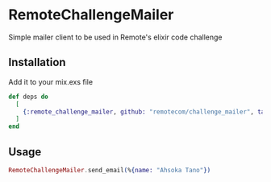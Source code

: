 # RemoteChallengeMailer

Simple mailer client to be used in Remote's elixir code challenge

## Installation

Add it to your mix.exs file

```elixir
def deps do
  [
    {:remote_challenge_mailer, github: "remotecom/challenge_mailer", tag: "0.0.1"}
  ]
end
```

## Usage

```elixir
RemoteChallengeMailer.send_email(%{name: "Ahsoka Tano"}) 
```
